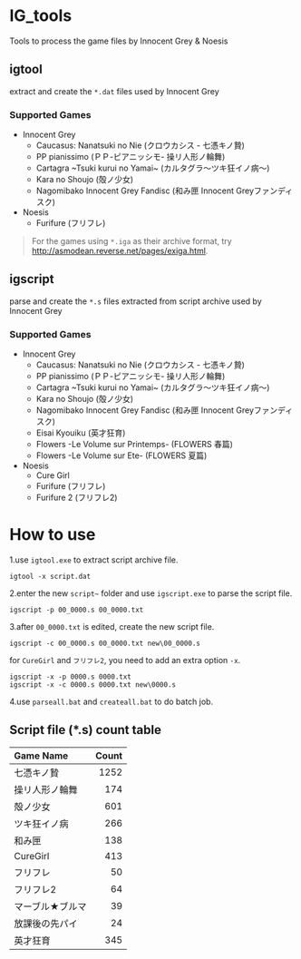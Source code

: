 IG_tools
========
Tools to process the game files by Innocent Grey &amp; Noesis

igtool
------
extract and create the `*.dat` files used by Innocent Grey

### Supported Games
* Innocent Grey
  * Caucasus: Nanatsuki no Nie (クロウカシス - 七憑キノ贄)
  * PP pianissimo (ＰＰ-ピアニッシモ- 操リ人形ノ輪舞)
  * Cartagra ~Tsuki kurui no Yamai~ (カルタグラ～ツキ狂イノ病～)
  * Kara no Shoujo (殻ノ少女)
  * Nagomibako Innocent Grey Fandisc (和み匣 Innocent Greyファンディスク)
* Noesis
  * Furifure (フリフレ)

> For the games using `*.iga` as their archive format, try http://asmodean.reverse.net/pages/exiga.html.

igscript
--------
parse and create the `*.s` files extracted from script archive used by Innocent Grey

### Supported Games
* Innocent Grey
  * Caucasus: Nanatsuki no Nie (クロウカシス - 七憑キノ贄)
  * PP pianissimo (ＰＰ-ピアニッシモ- 操リ人形ノ輪舞)
  * Cartagra ~Tsuki kurui no Yamai~ (カルタグラ～ツキ狂イノ病～)
  * Kara no Shoujo (殻ノ少女)
  * Nagomibako Innocent Grey Fandisc (和み匣 Innocent Greyファンディスク)
  * Eisai Kyouiku (英才狂育)
  * Flowers -Le Volume sur Printemps- (FLOWERS 春篇)
  * Flowers -Le Volume sur Ete- (FLOWERS 夏篇)
* Noesis
  * Cure Girl
  * Furifure (フリフレ)
  * Furifure 2 (フリフレ2)

How to use
==========
1.use `igtool.exe` to extract script archive file.
```
igtool -x script.dat
```
2.enter the new `script~` folder and use `igscript.exe` to parse the script file.
```
igscript -p 00_0000.s 00_0000.txt
```
3.after `00_0000.txt` is edited, create the new script file.
```
igscript -c 00_0000.s 00_0000.txt new\00_0000.s
```
for `CureGirl` and `フリフレ2`, you need to add an extra option `-x`.
```
igscript -x -p 0000.s 0000.txt
igscript -x -c 0000.s 0000.txt new\0000.s
```
4.use `parseall.bat` and `createall.bat` to do batch job.

Script file (*.s) count table
-----------------------------
| Game Name      |Count|
|:---------------|----:|
|七憑キノ贄	     | 1252|
|操リ人形ノ輪舞  |  174|
|殻ノ少女	       |  601|
|ツキ狂イノ病	   |  266|
|和み匣	         |  138|
|CureGirl        |	 413|
|フリフレ	       |   50|
|フリフレ2	      |   64|
|マーブル★ブルマ | 	 39|
|放課後の先パイ	 |   24|
|英才狂育	       |  345|
